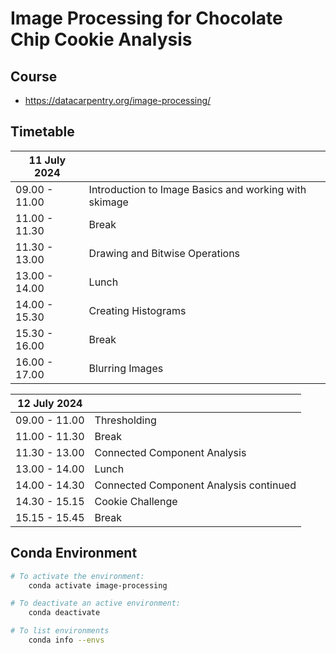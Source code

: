 # Image Processing for Chocolate Chip Cookie Analysis

## Course

* https://datacarpentry.org/image-processing/

## Timetable

| 11 July 2024  |                                                       |
|---------------|-------------------------------------------------------|
| 09.00 - 11.00 | Introduction to Image Basics and working with skimage |
| 11.00 - 11.30 | Break                                                 |
| 11.30 - 13.00 | Drawing and Bitwise Operations                        |
| 13.00 - 14.00 | Lunch                                                 |
| 14.00 - 15.30 | Creating Histograms                                   |
| 15.30 - 16.00 | Break                                                 |
| 16.00 - 17.00 | Blurring Images                                       |

| 12 July 2024  |                                                       |
|---------------|-------------------------------------------------------|
| 09.00 - 11.00 | Thresholding                                          |
| 11.00 - 11.30 | Break                                                 |
| 11.30 - 13.00 | Connected Component Analysis                          |
| 13.00 - 14.00 | Lunch                                                 |
| 14.00 - 14.30 | Connected Component Analysis continued                |
| 14.30 - 15.15 | Cookie Challenge                                      |
| 15.15 - 15.45 | Break                                                 |

## Conda Environment

```bash
# To activate the environment:
    conda activate image-processing

# To deactivate an active environment:
    conda deactivate

# To list environments
    conda info --envs
```
